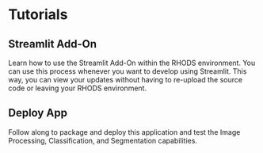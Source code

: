 # Tutorials

## Streamlit Add-On

Learn how to use the Streamlit Add-On within the RHODS environment. You can use this process whenever you want to develop using Streamlit. This way, you can view your updates without having to re-upload the source code or leaving your RHODS environment. 

## Deploy App

Follow along to package and deploy this application and test the Image Processing, Classification, and Segmentation capabilities. 
